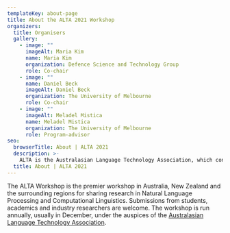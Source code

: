 ```yaml
---
templateKey: about-page
title: About the ALTA 2021 Workshop
organizers:
  title: Organisers
  gallery:
    - image: ""
      imageAlt: Maria Kim
      name: Maria Kim
      organization: Defence Science and Technology Group
      role: Co-chair
    - image: ""
      name: Daniel Beck
      imageAlt: Daniel Beck
      organization: The University of Melbourne
      role: Co-chair
    - image: ""
      imageAlt: Meladel Mistica
      name: Meladel Mistica
      organization: The University of Melbourne
      role: Program-advisor
seo:
  browserTitle: About | ALTA 2021
  description: >-
    ALTA is the Australasian Language Technology Association, which connects NLP researchers around Australia and New Zealand. One of the primary purposes of ALTA is organising the ALTA Workshop – the premier workshop in Australasia for sharing research in Natural Language Processing and Computational Linguistics. Submissions from students, academics and industry researchers are welcome.
  title: About | ALTA 2021
---
```

The ALTA Workshop is the premier workshop in Australia, New Zealand and the surrounding regions for sharing research in Natural Language Processing and Computational Linguistics. Submissions from students, academics and industry researchers are welcome. The workshop is run annually, usually in December, under the auspices of the [Australasian Language Technology Association](https://www.alta.asn.au).

<!-- The workshop of ALTA 2021 is likely to be held in-person with a virtual option, from the 14th to the 15th of December 2021, Australia while ALTA 2021 proceedings will be published in December 2021. The [call for papers](/call-for-papers) is now available. -->
